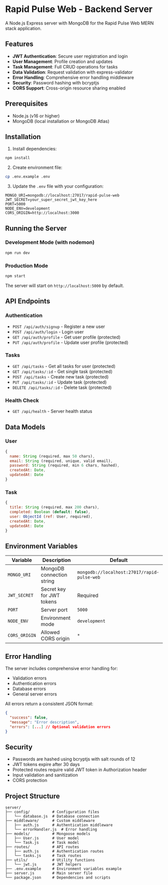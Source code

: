 # Rapid Pulse Web - Backend Server

A Node.js Express server with MongoDB for the Rapid Pulse Web MERN stack application.

## Features

- **JWT Authentication**: Secure user registration and login
- **User Management**: Profile creation and updates
- **Task Management**: Full CRUD operations for tasks
- **Data Validation**: Request validation with express-validator
- **Error Handling**: Comprehensive error handling middleware
- **Security**: Password hashing with bcryptjs
- **CORS Support**: Cross-origin resource sharing enabled

## Prerequisites

- Node.js (v16 or higher)
- MongoDB (local installation or MongoDB Atlas)

## Installation

1. Install dependencies:
```bash
npm install
```

2. Create environment file:
```bash
cp .env.example .env
```

3. Update the `.env` file with your configuration:
```env
MONGO_URI=mongodb://localhost:27017/rapid-pulse-web
JWT_SECRET=your_super_secret_jwt_key_here
PORT=5000
NODE_ENV=development
CORS_ORIGIN=http://localhost:3000
```

## Running the Server

### Development Mode (with nodemon)
```bash
npm run dev
```

### Production Mode
```bash
npm start
```

The server will start on `http://localhost:5000` by default.

## API Endpoints

### Authentication
- `POST /api/auth/signup` - Register a new user
- `POST /api/auth/login` - Login user
- `GET /api/auth/profile` - Get user profile (protected)
- `PUT /api/auth/profile` - Update user profile (protected)

### Tasks
- `GET /api/tasks` - Get all tasks for user (protected)
- `GET /api/tasks/:id` - Get single task (protected)
- `POST /api/tasks` - Create new task (protected)
- `PUT /api/tasks/:id` - Update task (protected)
- `DELETE /api/tasks/:id` - Delete task (protected)

### Health Check
- `GET /api/health` - Server health status

## Data Models

### User
```javascript
{
  name: String (required, max 50 chars),
  email: String (required, unique, valid email),
  password: String (required, min 6 chars, hashed),
  createdAt: Date,
  updatedAt: Date
}
```

### Task
```javascript
{
  title: String (required, max 200 chars),
  completed: Boolean (default: false),
  user: ObjectId (ref: User, required),
  createdAt: Date,
  updatedAt: Date
}
```

## Environment Variables

| Variable | Description | Default |
|----------|-------------|---------|
| `MONGO_URI` | MongoDB connection string | `mongodb://localhost:27017/rapid-pulse-web` |
| `JWT_SECRET` | Secret key for JWT tokens | Required |
| `PORT` | Server port | `5000` |
| `NODE_ENV` | Environment mode | `development` |
| `CORS_ORIGIN` | Allowed CORS origin | `*` |

## Error Handling

The server includes comprehensive error handling for:
- Validation errors
- Authentication errors
- Database errors
- General server errors

All errors return a consistent JSON format:
```json
{
  "success": false,
  "message": "Error description",
  "errors": [...] // Optional validation errors
}
```

## Security

- Passwords are hashed using bcryptjs with salt rounds of 12
- JWT tokens expire after 30 days
- Protected routes require valid JWT token in Authorization header
- Input validation and sanitization
- CORS protection

## Project Structure

```
server/
├── config/          # Configuration files
│   └── database.js  # Database connection
├── middleware/      # Custom middleware
│   ├── auth.js      # Authentication middleware
│   └── errorHandler.js  # Error handling
├── models/          # Mongoose models
│   ├── User.js      # User model
│   └── Task.js      # Task model
├── routes/          # API routes
│   ├── auth.js      # Authentication routes
│   └── tasks.js     # Task routes
├── utils/           # Utility functions
│   └── jwt.js       # JWT helpers
├── .env.example     # Environment variables example
├── server.js        # Main server file
└── package.json     # Dependencies and scripts
```